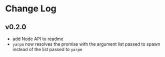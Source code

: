 Change Log
===

v0.2.0
---
* add Node API to readme
* `yarpm` now resolves the promise with the argument list passed to spawn instead of the list passed to `yarpm`